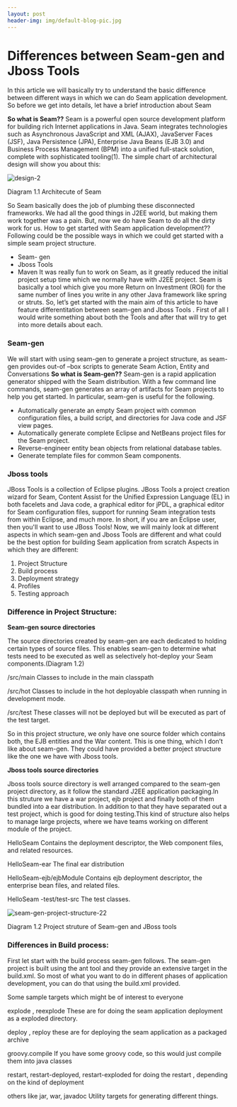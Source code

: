 ```yaml
---
layout: post
header-img: img/default-blog-pic.jpg
---
```


# Differences between Seam-gen and Jboss Tools

In this article we will basically try to understand the basic difference between different ways in which we can do Seam application development. So before we get into details, let have a brief introduction about Seam

**So what is Seam??** Seam is a powerful open source development platform for building rich Internet applications in Java. Seam integrates technologies such as Asynchronous JavaScript and XML (AJAX), JavaServer Faces (JSF), Java Persistence (JPA), Enterprise Java Beans (EJB 3.0) and Business Process Management (BPM) into a unified full-stack solution, complete with sophisticated tooling(1). The simple chart of architectural design will show you about this: 

![design-2](/wp-content/uploads/2009/04/design-2.png)

Diagram 1.1 Architecute of Seam

So Seam basically does the job of plumbing these disconnected frameworks. We had all the good things in J2EE world, but making them work together was a pain. But, now we do have Seam to do all the dirty work for us. How to get started with Seam application development?? Following could be the possible ways in which we could get started with a simple seam project structure. 

  * Seam- gen
  * Jboss Tools
  * Maven
It was really fun to work on Seam, as it greatly reduced the initial project setup time which we normally have with J2EE project. Seam is basically a tool which give you more Return on Investment (ROI) for the same number of lines you write in any other Java framework like spring or struts. So, let’s get started with the main aim of this article to have feature differentitation between seam-gen and Jboss Tools . First of all I would write something about both the Tools and after that will try to get into more details about each. 

### Seam-gen

We will start with using seam-gen to generate a project structure, as seam-gen provides out-of –box scripts to generate Seam Action, Entity and Conversations **So what is Seam-gen??** Seam-gen is a rapid application generator shipped with the Seam distribution. With a few command line commands, seam-gen generates an array of artifacts for Seam projects to help you get started. In particular, seam-gen is useful for the following. 

  * Automatically generate an empty Seam project with common configuration files, a build script, and directories for Java code and JSF view pages.
  * Automatically generate complete Eclipse and NetBeans project files for the Seam project.
  * Reverse-engineer entity bean objects from relational database tables.
  * Generate template files for common Seam components.

### Jboss tools

JBoss Tools is a collection of Eclipse plugins. JBoss Tools a project creation wizard for Seam, Content Assist for the Unified Expression Language (EL) in both facelets and Java code, a graphical editor for jPDL, a graphical editor for Seam configuration files, support for running Seam integration tests from within Eclipse, and much more. In short, if you are an Eclipse user, then you'll want to use JBoss Tools! Now, we will mainly look at different aspects in which seam-gen and Jboss Tools are different and what could be the best option for building Seam application from scratch Aspects in which they are different: 

  1. Project Structure
  2. Build process
  3. Deployment strategy
  4. Profiles
  5. Testing approach

### Difference in Project Structure:

**Seam-gen source directories**

The source directories created by seam-gen are each dedicated to holding certain types of source files. This enables seam-gen to determine what tests need to be executed as well as selectively hot-deploy your Seam components.(Diagram 1.2)

/src/main 
Classes to include in the main classpath 

/src/hot 
Classes to include in the hot deployable classpath when running in development mode. 

/src/test 
These classes will not be deployed but will be executed as part of the test target.

So in this project structure, we only have one source folder which contains both, the EJB entities and the War content. This is one thing, which I don’t like about seam-gen. They could have provided a better project structure like the one we have with Jboss tools.

**Jboss tools source directories**

Jboss tools source directory is well arranged compared to the seam-gen project directory, as it follow the standard J2EE application packaging.In this struture we have a war project, ejb project and finally both of them bundled into a ear distribution. In addition to that they have separated out a test project, which is good for doing testing.This kind of structure also helps to manage large projects, where we have teams working on different module of the project.

HelloSeam 
Contains the deployment descriptor, the Web component files, and related resources. 

HelloSeam-ear 
The final ear distribution 

HelloSeam-ejb/ejbModule 
Contains ejb deployment descriptor, the enterprise bean files, and related files. 

HelloSeam -test/test-src 
The test classes. 

![seam-gen-project-structure-22](/wp-content/uploads/2009/04/seam-gen-project-structure-22.png)

Diagram 1.2 Project struture of Seam-gen and JBoss tools

### Differences in Build process:

First let start with the build process seam-gen follows. The seam-gen project is built using the ant tool and they provide an extensive target in the build.xml. So most of what you want to do in different phases of application development, you can do that using the build.xml provided.

Some sample targets which might be of interest to everyone 

explode , reexplode 
These are for doing the seam application deployment as a exploded directory. 

deploy , reploy 
these are for deploying the seam application as a packaged archive 

groovy.compile 
If you have some groovy code, so this would just compile them into java classes 

restart, restart-deployed, restart-exploded 
for doing the restart , depending on the kind of deployment 

others like jar, war, javadoc 
Utility targets for generating different things.